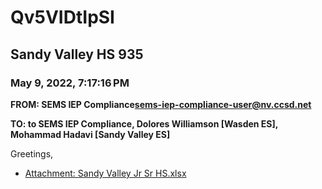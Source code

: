# Qv5VIDtIpSI
## Sandy Valley HS 935
### May 9, 2022, 7:17:16 PM
**FROM: SEMS IEP Compliance<sems-iep-compliance-user@nv.ccsd.net>**

**TO: to SEMS IEP Compliance, Dolores Williamson [Wasden ES], Mohammad Hadavi [Sandy Valley ES]**


Greetings,  





* [Attachment: Sandy Valley Jr Sr HS.xlsx](Qv5VIDtIpSI-attachment-1.xlsx)
